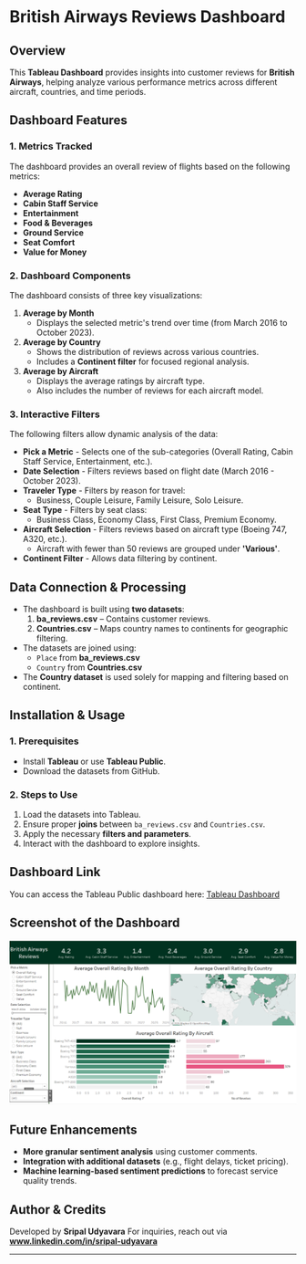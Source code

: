 # British Airways Reviews Dashboard

## Overview
This **Tableau Dashboard** provides insights into customer reviews for **British Airways**, helping analyze various performance metrics across different aircraft, countries, and time periods.

## **Dashboard Features**
### **1. Metrics Tracked**
The dashboard provides an overall review of flights based on the following metrics:
- **Average Rating**
- **Cabin Staff Service**
- **Entertainment**
- **Food & Beverages**
- **Ground Service**
- **Seat Comfort**
- **Value for Money**

### **2. Dashboard Components**
The dashboard consists of three key visualizations:
1. **Average <Parameter> by Month**
   - Displays the selected metric's trend over time (from March 2016 to October 2023).
2. **Average <Parameter> by Country**
   - Shows the distribution of reviews across various countries.
   - Includes a **Continent filter** for focused regional analysis.
3. **Average <Parameter> by Aircraft**
   - Displays the average ratings by aircraft type.
   - Also includes the number of reviews for each aircraft model.

### **3. Interactive Filters**
The following filters allow dynamic analysis of the data:
- **Pick a Metric** - Selects one of the sub-categories (Overall Rating, Cabin Staff Service, Entertainment, etc.).
- **Date Selection** - Filters reviews based on flight date (March 2016 - October 2023).
- **Traveler Type** - Filters by reason for travel:
  - Business, Couple Leisure, Family Leisure, Solo Leisure.
- **Seat Type** - Filters by seat class:
  - Business Class, Economy Class, First Class, Premium Economy.
- **Aircraft Selection** - Filters reviews based on aircraft type (Boeing 747, A320, etc.).
  - Aircraft with fewer than 50 reviews are grouped under **'Various'**.
- **Continent Filter** - Allows data filtering by continent.

## **Data Connection & Processing**
- The dashboard is built using **two datasets**:
  1. **ba_reviews.csv** – Contains customer reviews.
  2. **Countries.csv** – Maps country names to continents for geographic filtering.
- The datasets are joined using:
  - `Place` from **ba_reviews.csv**
  - `Country` from **Countries.csv**
- The **Country dataset** is used solely for mapping and filtering based on continent.

## **Installation & Usage**
### **1. Prerequisites**
- Install **Tableau** or use **Tableau Public**.
- Download the datasets from GitHub.

### **2. Steps to Use**
1. Load the datasets into Tableau.
2. Ensure proper **joins** between `ba_reviews.csv` and `Countries.csv`.
3. Apply the necessary **filters and parameters**.
4. Interact with the dashboard to explore insights.

## **Dashboard Link**
You can access the Tableau Public dashboard here: [Tableau Dashboard](https://public.tableau.com/app/profile/sripal.udyavara/viz/BritishAirwaysReviewDashboard_17386975773570/Dashboard1)


## **Screenshot of the Dashboard**
![Dashboard View](Dashboard_View.png)

## **Future Enhancements**
- **More granular sentiment analysis** using customer comments.
- **Integration with additional datasets** (e.g., flight delays, ticket pricing).
- **Machine learning-based sentiment predictions** to forecast service quality trends.

## **Author & Credits**
Developed by **Sripal Udyavara**
For inquiries, reach out via **www.linkedin.com/in/sripal-udyavara**

---

